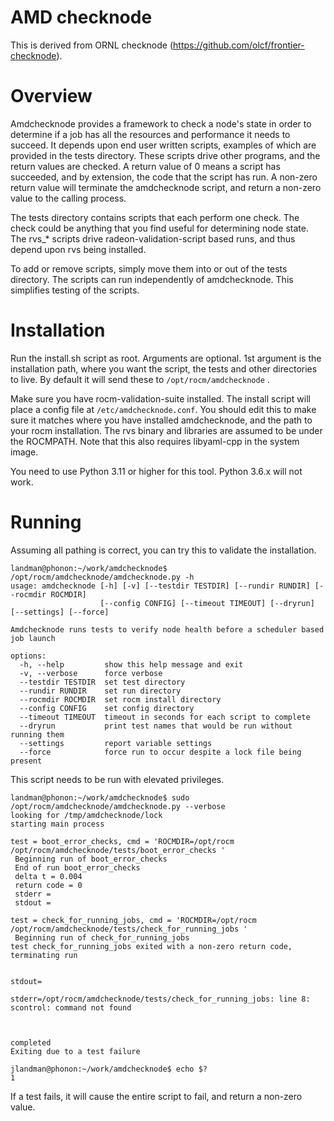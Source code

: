 # AMD checknode

This is derived from ORNL checknode (https://github.com/olcf/frontier-checknode).

# Overview

Amdchecknode provides a framework to check a node's state in order to determine if a job has all the resources and performance it needs to succeed.  It depends upon end user written scripts, examples of which are provided in the tests directory.  These scripts drive other programs, and the return values are checked.  A return value of 0 means a script has succeeded, and by extension, the code that the script has run. A non-zero return value will terminate the amdchecknode script, and return a non-zero value to the calling process.

The tests directory contains scripts that each perform one check.  The check could be anything that you find useful for determining node state. The rvs_* scripts drive radeon-validation-script based runs, and thus depend upon rvs being installed.

To add or remove scripts, simply move them into or out of the tests directory.  The scripts can run independently of amdchecknode.  This simplifies testing of the scripts.

# Installation

Run the install.sh script as root.  Arguments are optional.  1st argument is the installation path, where you want the script, the tests and other directories to live.  By default it will send these to `/opt/rocm/amdchecknode` .  

Make sure you have rocm-validation-suite installed.  The install script will place a config file at `/etc/amdchecknode.conf`.  You should edit this to make sure it matches where you have installed amdchecknode, and the path to
your rocm installation.  The rvs binary and libraries are assumed to be under the ROCMPATH.  Note that this also requires libyaml-cpp in the system image.

You need to use Python 3.11 or higher for this tool.  Python 3.6.x will not work.

# Running 

Assuming all pathing is correct, you can try this to validate the installation.

```
landman@phonon:~/work/amdchecknode$ /opt/rocm/amdchecknode/amdchecknode.py -h
usage: amdchecknode [-h] [-v] [--testdir TESTDIR] [--rundir RUNDIR] [--rocmdir ROCMDIR]
                    [--config CONFIG] [--timeout TIMEOUT] [--dryrun] [--settings] [--force]

Amdchecknode runs tests to verify node health before a scheduler based job launch

options:
  -h, --help         show this help message and exit
  -v, --verbose      force verbose
  --testdir TESTDIR  set test directory
  --rundir RUNDIR    set run directory
  --rocmdir ROCMDIR  set rocm install directory
  --config CONFIG    set config directory
  --timeout TIMEOUT  timeout in seconds for each script to complete
  --dryrun           print test names that would be run without running them
  --settings         report variable settings
  --force            force run to occur despite a lock file being present
```

This script needs to be run with elevated privileges. 

```
landman@phonon:~/work/amdchecknode$ sudo /opt/rocm/amdchecknode/amdchecknode.py --verbose
looking for /tmp/amdchecknode/lock
starting main process

test = boot_error_checks, cmd = 'ROCMDIR=/opt/rocm /opt/rocm/amdchecknode/tests/boot_error_checks '
 Beginning run of boot_error_checks
 End of run boot_error_checks
 delta t = 0.004
 return code = 0
 stderr = 
 stdout = 

test = check_for_running_jobs, cmd = 'ROCMDIR=/opt/rocm /opt/rocm/amdchecknode/tests/check_for_running_jobs '
 Beginning run of check_for_running_jobs
test check_for_running_jobs exited with a non-zero return code, terminating run


stdout=

stderr=/opt/rocm/amdchecknode/tests/check_for_running_jobs: line 8: scontrol: command not found



completed
Exiting due to a test failure

jlandman@phonon:~/work/amdchecknode$ echo $?
1
```

If a test fails, it will cause the entire script to fail, and return a non-zero value.  